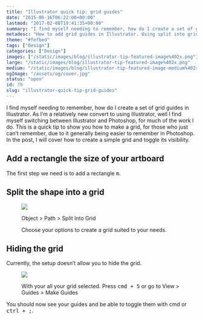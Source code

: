 ```yaml
---
title: "Illustrator quick tip: grid guides"
date: "2015-06-16T06:22:00+00:00"
lastmod: "2017-02-08T19:41:35+00:00"
summary: "I find myself needing to remember, how do I create a set of grid guides in Illustrator. As I’m a relatively new convert to using Illustrator, well I find myself switching between Illustrator and Photoshop, for much of the work I do. This is a quick tip to show you how to make a grid, for those who just can’t remember, due to it generally being easier to remember in Photoshop. In the post I will cover how to create a simple grid and toggle it’s visibility."
metadesc: "How to add grid guides in Illustrator. Using split into grid and make guides you can make a toggleable grid. It's easy to add a custom grid in Illustrator."
theme: "#fefbed"
tags: ["Design"]
categories: ["Design"]
images: ["/static/images/blog/illustrator-tip-featured-image%402x.png"]
large: "/static/images/blog/illustrator-tip-featured-image%402x.png"
medium: "/static/images/blog/illustrator-tip-featured-image-medium%402x.png"
ogImage: "/assets/og/cover.jpg"
status: "open"
id: 79
slug: "illustrator-quick-tip-grid-guides"
---
```


I find myself needing to remember, how do I create a set of grid guides in Illustrator. As I’m a relatively new convert to using Illustrator, well I find myself switching between Illustrator and Photoshop, for much of the work I do. This is a quick tip to show you how to make a grid, for those who just can’t remember, due to it generally being easier to remember in Photoshop. In the post, I will cover how to create a simple grid and toggle its visibility.

## Add a rectangle the size of your artboard
The first step we need is to add a rectangle <kbd>m</kbd>.

## Split the shape into a grid
<figure>
<Image src="/static/images/blog/split_grid.png" width={738} height={492} />
<figcaption><p>Object > Path > Split Into Grid</p>
<p>Choose your options to create a grid suited to your needs.</p></figcaption>
</figure>

## Hiding the grid
Currently, the setup doesn’t allow you to hide the grid.

<figure>
<Image src="/static/images/blog/make_guides.png" width={738} height={492} />
<figcaption><p>With your  all your grid selected. Press <kbd>cmd + 5</kbd> or go to View > Guides > Make Guides</p></figcaption>
</figure>

You should now see your guides and be able to toggle them with cmd or <kbd>ctrl + ;</kbd>.
